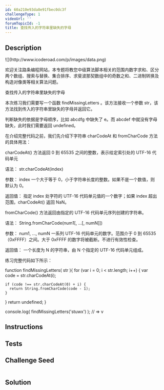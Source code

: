 ```yaml
---
id: 60a210e93da8e91fbec0dc3f
challengeType: 1
videoUrl: ''
forumTopicId: -1
title: 查找传入的字符串里缺失的字母
---
```


## Description
<section id='description'>
![](http://www.icoderoad.com/p/images/data.png)

欢迎关注路条编程网站，本专题将教您中级算法脚本相关的范围内数字求和、区分两个数组、搜索与替换、集合排序、求斐波那契数组中的奇数之和、二进制转换及构造对像类等相关算法问题。

查找传入的字符串里缺失的字母

本次练习我们需要写一个函数 findMissingLetters 。该方法接收一个参数 str，该方法找到传入的字符串里缺失的字母并返回它。

判断缺失的依据是字母顺序，比如 abcdfg 中缺失了 e。而 abcdef 中就没有字母缺失，此时我们需要返回 undefined。


在介绍完整代码之前，我们先介绍下字符串 charCodeAt 和  fromCharCode 方法的具体用法： 

charCodeAt() 方法返回 0 到 65535 之间的整数，表示给定索引处的 UTF-16 代码单元

语法：
str.charCodeAt(index)

参数：
index 一个大于等于 0，小于字符串长度的整数。如果不是一个数值，则默认为 0。

返回值：
指定 index 处字符的 UTF-16 代码单元值的一个数字；如果 index 超出范围，charCodeAt() 返回 NaN。

fromCharCode() 方法返回由指定的 UTF-16 代码单元序列创建的字符串。

语法：
String.fromCharCode(num1[, ...[, numN]])

参数：
num1, ..., numN 一系列 UTF-16 代码单元的数字。范围介于 0 到 65535（0xFFFF）之间。大于 0xFFFF 的数字将被截断。不进行有效性检查。

返回值：
一个长度为 N 的字符串，由 N 个指定的 UTF-16 代码单元组成。

练习完整代码如下所示：

function findMissingLetters( str ){
  for (var i = 0; i < str.length; i++) {
    var code = str.charCodeAt(i);
   
    if (code !== str.charCodeAt(0) + i) {
      return String.fromCharCode(code - 1);
    }
  }
  return undefined;
}

console.log( findMissingLetters('stuwx') );
// => v


</section>

## Instructions
<section id='instructions'>

</section>

## Tests
<section id='tests'>

</section>

## Challenge Seed
<section id='challengeSeed'>

<div id='js-seed'>

```js

```

</div>



</section>

## Solution
<section id='solution'>


</section>
